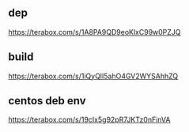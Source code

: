 ## dep
https://terabox.com/s/1A8PA9QD9eoKlxC99w0PZJQ

## build
https://terabox.com/s/1iQyQlI5ahO4GV2WYSAhhZQ

## centos deb env
https://terabox.com/s/19cIx5g92pR7JKTz0nFinVA
